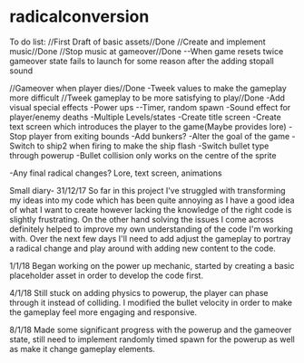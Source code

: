 # radicalconversion

To do list:
//First Draft of basic assets//Done
//Create and implement music//Done
//Stop music at gameover//Done
--When game resets twice gameover state fails to launch for some reason after
the adding stopall sound

//Gameover when player dies//Done
-Tweek values to make the gameplay more difficult
//Tweek gameplay to be more satisfying to play//Done
-Add visual special effects
-Power ups
--Timer, random spawn
-Sound effect for player/enemy deaths
-Multiple Levels/states
-Create title screen
-Create text screen which introduces the player to the game(Maybe provides lore)
-Stop player from exiting bounds
-Add bunkers?
-Alter the goal of the game
-Switch to ship2 when firing to make the ship flash
-Switch bullet type through powerup
-Bullet collision only works on the centre of the sprite

-Any final radical changes? Lore, text screen, animations


Small diary- 31/12/17
So far in this project I've struggled with transforming my ideas into my code
which has been quite annoying as I have a good idea of what I want to create
however lacking the knowledge of the right code is slightly frustrating.
On the other hand solving the issues I come across definitely helped to
improve my own understanding of the code I'm working with. Over the next few
days I'll need to add adjust the gameplay to portray a radical change and play
around with adding new content to the code.

1/1/18
Began working on the power up mechanic, started by creating a basic placeholder
asset in order to develop the code first.

4/1/18
Still stuck on adding physics to powerup, the player can phase through it instead
of colliding. I modified the bullet velocity in order to make the gameplay feel
more engaging and responsive.

8/1/18
Made some significant progress with the powerup and the gameover state, still
need to implement randomly timed spawn for the powerup as well as make it
change gameplay elements.
